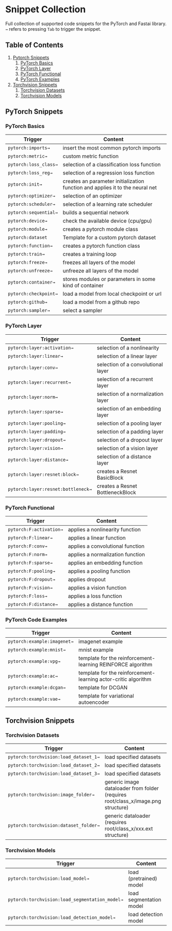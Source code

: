 # Snippet Collection

Full collection of supported code snippets for the PyTorch and Fastai library. `→` refers to pressing `Tab` to trigger the snippet.

## Table of Contents

1. [Pytorch Snippets](#pytorch)
    1. [PyTorch Basics](#pytorch-basics)
    2. [PyTorch Layer](#pytorch-layer)
    3. [PyTorch Functional](#pytorch-functional)
    4. [PyTorch Examples](#pytorch-example)
2. [Torchvision Snippets](#torchvision)
   1. [Torchvision Datasets](#torchvision-datasets)
   2. [Torchvision Models](#torchvision-models)

## <a name="pytorch" > </a> PyTorch Snippets

### <a name="pytorch-basics" > </a> PyTorch Basics

| Trigger               | Content                                                                       |
| --------------------- | ----------------------------------------------------------------------------- |
| `pytorch:imports→`    | insert the most common pytorch imports                                        |
| `pytorch:metric→`     | custom metric function                                                        |
| `pytorch:loss_class→` | selection of a classification loss function                                   |
| `pytorch:loss_reg→`   | selection of a regression loss function                                       |
| `pytorch:init→`       | creates an parameter initialization function and applies it to the neural net |
| `pytorch:optimizer→`  | selection of an optimizer                                                     |
| `pytorch:scheduler→`  | selection of a learning rate scheduler                                        |
| `pytorch:sequential→` | builds a sequential network                                                   |
| `pytorch:device→`     | check the available device (cpu/gpu)                                          |
| `pytorch:module→`     | creates a pytorch module class                                                |
| `pytorch:dataset`     | Template for a custom pytorch dataset                                         |
| `pytorch:function→`   | creates a pytorch function class                                              |
| `pytorch:train→`      | creates a training loop                                                       |
| `pytorch:freeze→`     | freezes all layers of the model                                               |
| `pytorch:unfreeze→`   | unfreeze all layers of the model                                              |
| `pytorch:container→`  | stores modules or parameters in some kind of container                        |
| `pytorch:checkpoint→` | load a model from local checkpoint or url                                     |
| `pytorch:github→`     | load a model from a github repo                                               |
| `pytorch:sampler→`    | select a sampler                                                              |

### <a name="pytorch-layer" > </a> PyTorch Layer

| Trigger                            | Content                            |
| ---------------------------------- | ---------------------------------- |
| `pytorch:layer:activation→`        | selection of a nonlinearity        |
| `pytorch:layer:linear→`            | selection of a linear layer        |
| `pytorch:layer:conv→`              | selection of a convolutional layer |
| `pytorch:layer:recurrent→`         | selection of a recurrent layer     |
| `pytorch:layer:norm→`              | selection of a normalization layer |
| `pytorch:layer:sparse→`            | selection of an embedding layer    |
| `pytorch:layer:pooling→`           | selection of a pooling layer       |
| `pytorch:layer:padding→`           | selection of a padding layer       |
| `pytorch:layer:dropout→`           | selection of a dropout layer       |
| `pytorch:layer:vision→`            | selection of a vision layer        |
| `pytorch:layer:distance→`          | selection of a distance layer      |
| `pytorch:layer:resnet:block→`      | creates a Resnet BasicBlock        |
| `pytorch:layer:resnet:bottleneck→` | creates a Resnet BottleneckBlock   |

### <a name="pytorch-functional" > </a> PyTorch Functional

| Trigger                 | Content                          |
| ----------------------- | -------------------------------- |
| `pytorch:F:activation→` | applies a nonlinearity function  |
| `pytorch:F:linear→`     | applies a linear function        |
| `pytorch:F:conv→`       | applies a convolutional function |
| `pytorch:F:norm→`       | applies a normalization function |
| `pytorch:F:sparse→`     | applies an embedding function    |
| `pytorch:F:pooling→`    | applies a pooling function       |
| `pytorch:F:dropout→`    | applies dropout                  |
| `pytorch:F:vision→`     | applies a vision function        |
| `pytorch:F:loss→`       | applies a loss function          |
| `pytorch:F:distance→`   | applies a distance function      |

### <a name="pytorch-example" > </a> PyTorch Code Examples

| Trigger                     | Content                                                        |
| --------------------------- | -------------------------------------------------------------- |
| `pytorch:example:imagenet→` | imagenet example                                               |
| `pytorch:example:mnist→`    | mnist example                                                  |
| `pytorch:example:vpg→`      | template for the reinforcement-learning REINFORCE algorithm    |
| `pytorch:example:ac→`       | template for the reinforcement-learning actor-critic algorithm |
| `pytorch:example:dcgan→`    | template for DCGAN                                             |
| `pytorch:example:vae→`      | template for variational autoencoder                           |

## <a name="torchvision" > </a> Torchvision Snippets

### <a name="torchvision-datasets" > </a> Torchvision Datasets

| Trigger                               | Content                                                                          |
| ------------------------------------- | -------------------------------------------------------------------------------- |
| `pytorch:torchvision:load_dataset_1→` | load specified datasets                                                          |
| `pytorch:torchvision:load_dataset_2→` | load specified datasets                                                          |
| `pytorch:torchvision:load_dataset_3→` | load specified datasets                                                          |
| `pytorch:torchvision:image_folder→`   | generic image dataloader from folder (requires root/class_x/image.png structure) |
| `pytorch:torchvision:dataset_folder→` | generic dataloader (requires root/class_x/xxx.ext structure)                     |

### <a name="torchvision-models" > </a> Torchvision Models

| Trigger                                        | Content                 |
| ---------------------------------------------- | ----------------------- |
| `pytorch:torchvision:load_model→`              | load (pretrained) model |
| `pytorch:torchvision:load_segmentation_model→` | load segmentation model |
| `pytorch:torchvision:load_detection_model→`    | load detection model    |
